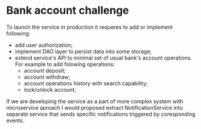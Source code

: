 # Bank account challenge

To launch the service in production it requeres to add or implement following:
* add user authorization;
* implement DAO layer to persist data into some storage;
* extend service's API to minimal set of usual bank's account operations. For example to add folowing operations:
  - account deposit;
  - account withdraw;
  - account operations history with search capability;
  - lock/unlock account;

If we are developing the service as a part of more complex system with microservice aproach I would proposed extract NotificationService into separate service that sends specific notifications triggered by coresponding events.